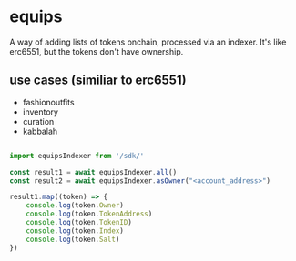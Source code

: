 # equips
A way of adding lists of tokens onchain, processed via an indexer. It's like erc6551, but the tokens don't have ownership.

## use cases (similiar to erc6551)
- fashionoutfits
- inventory
- curation
- kabbalah

```js

import equipsIndexer from '/sdk/'

const result1 = await equipsIndexer.all()
const result2 = await equipsIndexer.asOwner("<account_address>")

result1.map((token) => {
	console.log(token.Owner)
	console.log(token.TokenAddress)
	console.log(token.TokenID)
	console.log(token.Index)
	console.log(token.Salt)
})

```
